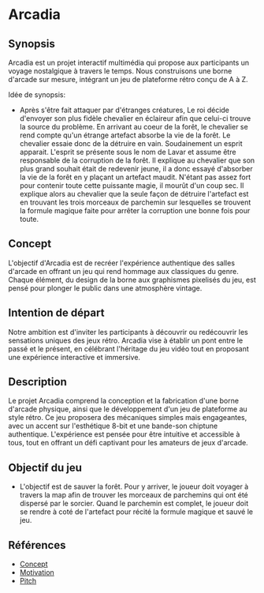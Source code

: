 # Arcadia

## Synopsis
Arcadia est un projet interactif multimédia qui propose aux participants un voyage nostalgique à travers le temps. Nous construisons une borne d'arcade sur mesure, intégrant un jeu de plateforme rétro conçu de A à Z.

Idée de synopsis:
- Après s'être fait attaquer par d'étranges créatures, Le roi décide d'envoyer son plus fidèle chevalier en éclaireur afin que celui-ci trouve la source du problème. En arrivant au coeur de la forêt, le chevalier se rend compte qu'un étrange artefact absorbe la vie de la forêt. Le chevalier essaie donc de la détruire en vain. Soudainement un esprit apparait. L'esprit se présente sous le nom de Lavar et assume être responsable de la corruption de la forêt. Il explique au chevalier que son plus grand souhait était de redevenir jeune, il a donc essayé d'absorber la vie de la forêt en y plaçant un artefact maudit. N'étant pas assez fort pour contenir toute cette puissante magie, il mourût d'un coup sec. Il explique alors au chevalier que la seule façon de détruire l'artefact est en trouvant les trois morceaux de parchemin sur lesquelles se trouvent la formule magique faite pour arrêter la corruption une bonne fois pour toute.

## Concept
L'objectif d'Arcadia est de recréer l'expérience authentique des salles d'arcade en offrant un jeu qui rend hommage aux classiques du genre. Chaque élément, du design de la borne aux graphismes pixelisés du jeu, est pensé pour plonger le public dans une atmosphère vintage.

## Intention de départ
Notre ambition est d'inviter les participants à découvrir ou redécouvrir les sensations uniques des jeux rétro. Arcadia vise à établir un pont entre le passé et le présent, en célébrant l'héritage du jeu vidéo tout en proposant une expérience interactive et immersive.

## Description
Le projet Arcadia comprend la conception et la fabrication d'une borne d'arcade physique, ainsi que le développement d'un jeu de plateforme au style rétro. Ce jeu proposera des mécaniques simples mais engageantes, avec un accent sur l'esthétique 8-bit et une bande-son chiptune authentique. L'expérience est pensée pour être intuitive et accessible à tous, tout en offrant un défi captivant pour les amateurs de jeux d'arcade.

## Objectif du jeu
- L'objectif est de sauver la forêt. Pour y arriver, le joueur doit voyager à travers la map afin de trouver les morceaux de parchemins qui ont été dispersé par le sorcier. Quand le parchemin est complet, le joueur doit se rendre à coté de l'artefact pour récité la formule magique et sauvé le jeu.

## Références

* [Concept](https://tim-montmorency.com/582523-gestion/#/contenus/2_scenarisation/10_idee/10_concept/)
* [Motivation](https://tim-montmorency.com/582523-gestion/#/contenus/2_scenarisation/10_idee/30_motivations/)
* [Pitch](https://tim-montmorency.com/582523-gestion/#/contenus/4_faisabilite/20_pitch/)
